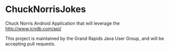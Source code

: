 ChuckNorrisJokes
================

Chuck Norris Android Application that will leverage the http://www.icndb.com/api/

This project is maintained by the Grand Rapids Java User Group, and will be accepting pull requests.

